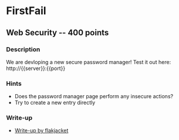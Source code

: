 # FirstFail

## Web Security -- 400 points

### Description

We are devloping a new secure password manager! Test it out here: http://{{server}}:{{port}}

### Hints

* Does the password manager page perform any insecure actions?
* Try to create a new entry directly


### Write-up

- [Write-up by flakjacket](https://github.com/flakjacket95/cyberstakes_2020/tree/master/web/first_fail)
